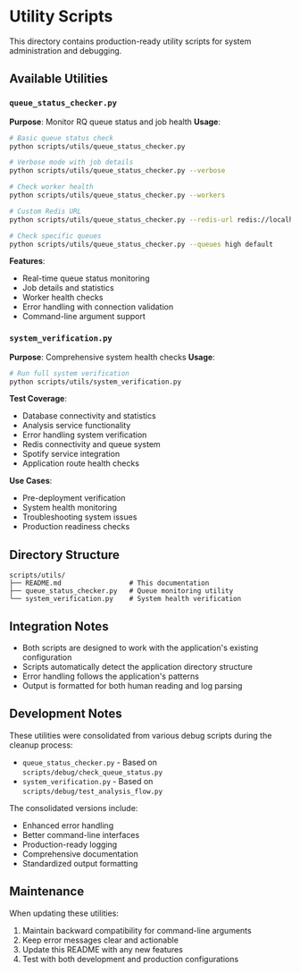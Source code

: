 # Utility Scripts

This directory contains production-ready utility scripts for system administration and debugging.

## Available Utilities

### `queue_status_checker.py`
**Purpose**: Monitor RQ queue status and job health
**Usage**:
```bash
# Basic queue status check
python scripts/utils/queue_status_checker.py

# Verbose mode with job details
python scripts/utils/queue_status_checker.py --verbose

# Check worker health
python scripts/utils/queue_status_checker.py --workers

# Custom Redis URL
python scripts/utils/queue_status_checker.py --redis-url redis://localhost:6379/1

# Check specific queues
python scripts/utils/queue_status_checker.py --queues high default
```

**Features**:
- Real-time queue status monitoring
- Job details and statistics
- Worker health checks
- Error handling with connection validation
- Command-line argument support

### `system_verification.py`
**Purpose**: Comprehensive system health checks
**Usage**:
```bash
# Run full system verification
python scripts/utils/system_verification.py
```

**Test Coverage**:
- Database connectivity and statistics
- Analysis service functionality
- Error handling system verification
- Redis connectivity and queue system
- Spotify service integration
- Application route health checks

**Use Cases**:
- Pre-deployment verification
- System health monitoring
- Troubleshooting system issues
- Production readiness checks

## Directory Structure

```
scripts/utils/
├── README.md                 # This documentation
├── queue_status_checker.py   # Queue monitoring utility
└── system_verification.py    # System health verification
```

## Integration Notes

- Both scripts are designed to work with the application's existing configuration
- Scripts automatically detect the application directory structure
- Error handling follows the application's patterns
- Output is formatted for both human reading and log parsing

## Development Notes

These utilities were consolidated from various debug scripts during the cleanup process:
- `queue_status_checker.py` - Based on `scripts/debug/check_queue_status.py`
- `system_verification.py` - Based on `scripts/debug/test_analysis_flow.py`

The consolidated versions include:
- Enhanced error handling
- Better command-line interfaces
- Production-ready logging
- Comprehensive documentation
- Standardized output formatting

## Maintenance

When updating these utilities:
1. Maintain backward compatibility for command-line arguments
2. Keep error messages clear and actionable
3. Update this README with any new features
4. Test with both development and production configurations
